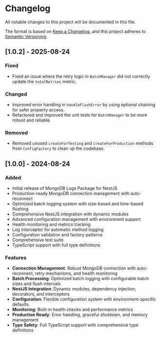 # Changelog

All notable changes to this project will be documented in this file.

The format is based on [Keep a Changelog](https://keepachangelog.com/en/1.0.0/),
and this project adheres to [Semantic Versioning](https://semver.org/spec/v2.0.0.html).

## [1.0.2] - 2025-08-24

### Fixed

- Fixed an issue where the retry logic in `BatchManager` did not correctly update the `totalRetries` metric.

### Changed

- Improved error handling in `handleFlushError` by using optional chaining for safer property access.
- Refactored and improved the unit tests for `BatchManager` to be more robust and reliable.

### Removed

- Removed unused `createForTesting` and `createForProduction` methods from `ConfigFactory` to clean up the codebase.

## [1.0.0] - 2024-08-24

### Added

- Initial release of MongoDB Logs Package for NestJS
- Production-ready MongoDB connection management with auto-reconnect
- Optimized batch logging system with size-based and time-based flushing
- Comprehensive NestJS integration with dynamic modules
- Advanced configuration management with environment support
- Health monitoring and metrics tracking
- Log interceptor for automatic method logging
- Configuration validation and factory patterns
- Comprehensive test suite
- TypeScript support with full type definitions

### Features

- **Connection Management**: Robust MongoDB connection with auto-reconnect, retry mechanisms, and health monitoring
- **Batch Processing**: Optimized batch logging with configurable batch sizes and flush intervals
- **NestJS Integration**: Dynamic modules, dependency injection, decorators, and interceptors
- **Configuration**: Flexible configuration system with environment-specific defaults
- **Monitoring**: Built-in health checks and performance metrics
- **Production Ready**: Error handling, graceful shutdown, and memory management
- **Type Safety**: Full TypeScript support with comprehensive type definitions
